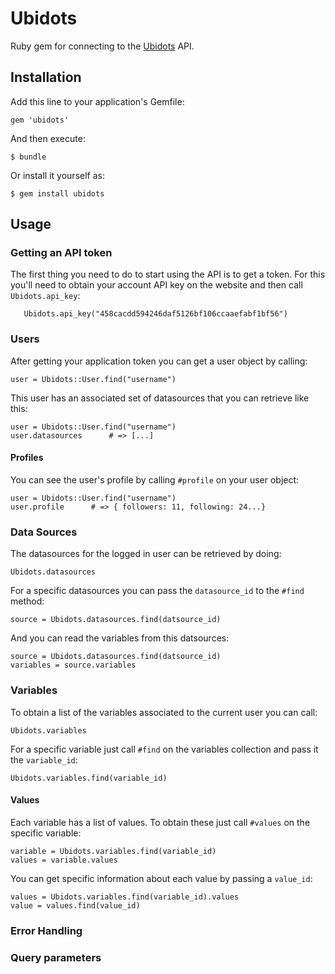 # Ubidots

Ruby gem for connecting to the [Ubidots](http://ubidots.com) API.

## Installation

Add this line to your application's Gemfile:

    gem 'ubidots'

And then execute:

    $ bundle

Or install it yourself as:

    $ gem install ubidots

## Usage

### Getting an API token

The first thing you need to do to start using the API is to get a token. For this you'll need to
obtain your account API key on the website and then call `Ubidots.api_key`:

       Ubidots.api_key("458cacdd594246daf5126bf106ccaaefabf1bf56")


### Users

After getting your application token you can get a user object by calling:

    user = Ubidots::User.find("username")

This user has an associated set of datasources that you can retrieve like this:

    user = Ubidots::User.find("username")
    user.datasources      # => [...]

#### Profiles

You can see the user's profile by calling `#profile` on your user object:

    user = Ubidots::User.find("username")
    user.profile      # => { followers: 11, following: 24...}

### Data Sources

The datasources for the logged in user can be retrieved by doing:

    Ubidots.datasources

For a specific datasources you can pass the `datasource_id` to the `#find` method:

    source = Ubidots.datasources.find(datsource_id)

And you can read the variables from this datsources:

    source = Ubidots.datasources.find(datsource_id)
    variables = source.variables

### Variables

To obtain a list of the variables associated to the current user you can call:

    Ubidots.variables

For a specific variable just call `#find` on the variables collection and pass it the `variable_id`:

    Ubidots.variables.find(variable_id)

#### Values

Each variable has a list of values. To obtain these just call `#values` on the specific variable:

    variable = Ubidots.variables.find(variable_id)
    values = variable.values

You can get specific information about each value by passing a `value_id`:

    values = Ubidots.variables.find(variable_id).values
    value = values.find(value_id)


### Error Handling
### Query parameters
